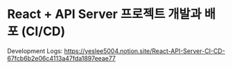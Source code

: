 # React + API Server 프로젝트 개발과 배포 (CI/CD)

Development Logs: https://yeslee5004.notion.site/React-API-Server-CI-CD-67fcb6b2e06c4113a47fda1897eeae77
